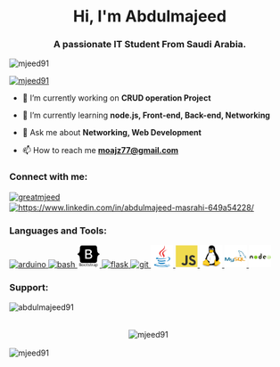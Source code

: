 <h1 align="center">Hi, I'm Abdulmajeed</h1>
<h3 align="center">A passionate IT Student From Saudi Arabia.</h3>

<p align="left"> <img src="https://komarev.com/ghpvc/?username=mjeed91&label=Profile%20views&color=0e75b6&style=flat" alt="mjeed91" /> </p>

<p align="left"> <a href="https://github.com/ryo-ma/github-profile-trophy"><img src="https://github-profile-trophy.vercel.app/?username=mjeed91" alt="mjeed91" /></a> </p>

- 🔭 I’m currently working on **CRUD operation Project**

- 🌱 I’m currently learning **node.js, Front-end, Back-end, Networking**

- 💬 Ask me about **Networking, Web Development**

- 📫 How to reach me **moajz77@gmail.com**

<h3 align="left">Connect with me:</h3>
<p align="left">
<a href="https://twitter.com/greatmjeed" target="blank"><img align="center" src="https://raw.githubusercontent.com/rahuldkjain/github-profile-readme-generator/master/src/images/icons/Social/twitter.svg" alt="greatmjeed" height="30" width="40" /></a>
<a href="https://linkedin.com/in/https://www.linkedin.com/in/abdulmajeed-masrahi-649a54228/" target="blank"><img align="center" src="https://raw.githubusercontent.com/rahuldkjain/github-profile-readme-generator/master/src/images/icons/Social/linked-in-alt.svg" alt="https://www.linkedin.com/in/abdulmajeed-masrahi-649a54228/" height="30" width="40" /></a>
</p>

<h3 align="left">Languages and Tools:</h3>
<p align="left"> <a href="https://www.arduino.cc/" target="_blank" rel="noreferrer"> <img src="https://cdn.worldvectorlogo.com/logos/arduino-1.svg" alt="arduino" width="40" height="40"/> </a> <a href="https://www.gnu.org/software/bash/" target="_blank" rel="noreferrer"> <img src="https://www.vectorlogo.zone/logos/gnu_bash/gnu_bash-icon.svg" alt="bash" width="40" height="40"/> </a> <a href="https://getbootstrap.com" target="_blank" rel="noreferrer"> <img src="https://raw.githubusercontent.com/devicons/devicon/master/icons/bootstrap/bootstrap-plain-wordmark.svg" alt="bootstrap" width="40" height="40"/> </a> <a href="https://flask.palletsprojects.com/" target="_blank" rel="noreferrer"> <img src="https://www.vectorlogo.zone/logos/pocoo_flask/pocoo_flask-icon.svg" alt="flask" width="40" height="40"/> </a> <a href="https://git-scm.com/" target="_blank" rel="noreferrer"> <img src="https://www.vectorlogo.zone/logos/git-scm/git-scm-icon.svg" alt="git" width="40" height="40"/> </a> <a href="https://www.java.com" target="_blank" rel="noreferrer"> <img src="https://raw.githubusercontent.com/devicons/devicon/master/icons/java/java-original.svg" alt="java" width="40" height="40"/> </a> <a href="https://developer.mozilla.org/en-US/docs/Web/JavaScript" target="_blank" rel="noreferrer"> <img src="https://raw.githubusercontent.com/devicons/devicon/master/icons/javascript/javascript-original.svg" alt="javascript" width="40" height="40"/> </a> <a href="https://www.linux.org/" target="_blank" rel="noreferrer"> <img src="https://raw.githubusercontent.com/devicons/devicon/master/icons/linux/linux-original.svg" alt="linux" width="40" height="40"/> </a> <a href="https://www.mysql.com/" target="_blank" rel="noreferrer"> <img src="https://raw.githubusercontent.com/devicons/devicon/master/icons/mysql/mysql-original-wordmark.svg" alt="mysql" width="40" height="40"/> </a> <a href="https://nodejs.org" target="_blank" rel="noreferrer"> <img src="https://raw.githubusercontent.com/devicons/devicon/master/icons/nodejs/nodejs-original-wordmark.svg" alt="nodejs" width="40" height="40"/> </a> </p>

<h3 align="left">Support:</h3>
<p><a href="https://ko-fi.com/abdulmajeed91"> <img align="left" src="https://cdn.ko-fi.com/cdn/kofi3.png?v=3" height="50" width="210" alt="abdulmajeed91" /></a></p><br><br>

<p>&nbsp;<img align="center" src="https://github-readme-stats.vercel.app/api?username=mjeed91&show_icons=true&locale=en" alt="mjeed91" /></p>

<p><img align="center" src="https://github-readme-streak-stats.herokuapp.com/?user=mjeed91&" alt="mjeed91" /></p>

